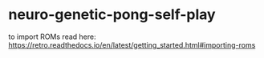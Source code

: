 # neuro-genetic-pong-self-play
to import ROMs read here: https://retro.readthedocs.io/en/latest/getting_started.html#importing-roms

